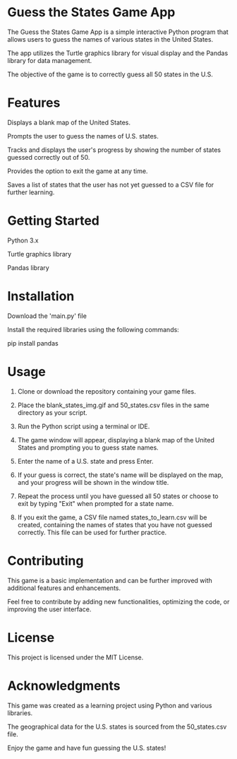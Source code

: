 # Guess the States Game App
The Guess the States Game App is a simple interactive Python program that allows users to guess the names of various states in the United States. 

The app utilizes the Turtle graphics library for visual display and the Pandas library for data management. 

The objective of the game is to correctly guess all 50 states in the U.S.

# Features
Displays a blank map of the United States.

Prompts the user to guess the names of U.S. states.

Tracks and displays the user's progress by showing the number of states guessed correctly out of 50.

Provides the option to exit the game at any time.

Saves a list of states that the user has not yet guessed to a CSV file for further learning.

# Getting Started
Python 3.x

Turtle graphics library

Pandas library

# Installation
Download the 'main.py' file

Install the required libraries using the following commands:

pip install pandas

# Usage
1. Clone or download the repository containing your game files.

2. Place the blank_states_img.gif and 50_states.csv files in the same directory as your script.

3. Run the Python script using a terminal or IDE.

4. The game window will appear, displaying a blank map of the United States and prompting you to guess state names.

5. Enter the name of a U.S. state and press Enter.

6. If your guess is correct, the state's name will be displayed on the map, and your progress will be shown in the window title.

7. Repeat the process until you have guessed all 50 states or choose to exit by typing "Exit" when prompted for a state name.

8. If you exit the game, a CSV file named states_to_learn.csv will be created, containing the names of states that you have not guessed correctly. This file can be used for further practice.

# Contributing
This game is a basic implementation and can be further improved with additional features and enhancements. 

Feel free to contribute by adding new functionalities, optimizing the code, or improving the user interface.

# License
This project is licensed under the MIT License.

# Acknowledgments
This game was created as a learning project using Python and various libraries.

The geographical data for the U.S. states is sourced from the 50_states.csv file.

Enjoy the game and have fun guessing the U.S. states!




